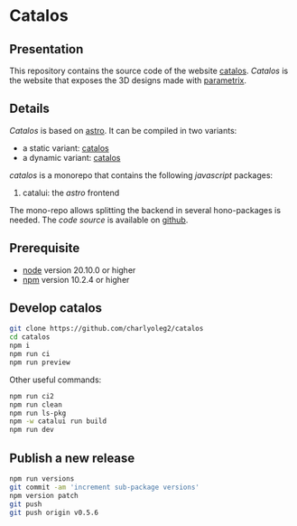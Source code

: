Catalos
=======


Presentation
------------

This repository contains the source code of the website [catalos](https://charlyoleg2.github.io/catalos/).
*Catalos* is the website that exposes the 3D designs made with [parametrix](https://charlyoleg2.github.io/parametrix/).


Details
-------

*Catalos* is based on [astro](https://astro.build).
It can be compiled in two variants:
- a static variant: [catalos](https://charlyoleg2.github.io/catalos/)
- a dynamic variant: [catalos](https://charlyoleg2.github.io/catalos/)


*catalos* is a monorepo that contains the following *javascript* packages:

1. catalui: the *astro* frontend

The mono-repo allows splitting the backend in several hono-packages is needed.
The *code source* is available on [github](https://github.com/charlyoleg2/catalos).


Prerequisite
------------

- [node](https://nodejs.org) version 20.10.0 or higher
- [npm](https://docs.npmjs.com/cli/v10/commands/npm) version 10.2.4 or higher


Develop catalos
---------------

```bash
git clone https://github.com/charlyoleg2/catalos
cd catalos
npm i
npm run ci
npm run preview
```

Other useful commands:
```bash
npm run ci2
npm run clean
npm run ls-pkg
npm -w catalui run build
npm run dev
```


Publish a new release
---------------------

```bash
npm run versions
git commit -am 'increment sub-package versions'
npm version patch
git push
git push origin v0.5.6
```
